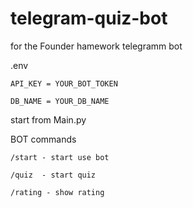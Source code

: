 # telegram-quiz-bot
for the Founder hamework telegramm bot
 
.env
    
    API_KEY = YOUR_BOT_TOKEN
    
    DB_NAME = YOUR_DB_NAME

start from Main.py

BOT commands



    /start - start use bot

    /quiz  - start quiz

    /rating - show rating
